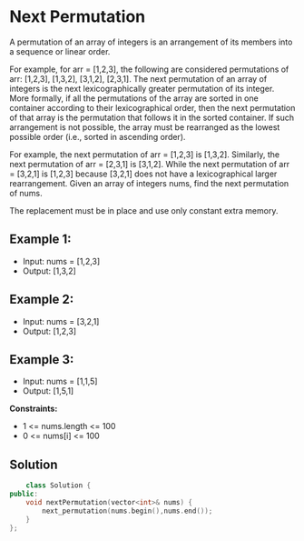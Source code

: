 # Next Permutation

A permutation of an array of integers is an arrangement of its members into a sequence or linear order.

For example, for arr = [1,2,3], the following are considered permutations of arr: [1,2,3], [1,3,2], [3,1,2], [2,3,1].
The next permutation of an array of integers is the next lexicographically greater permutation of its integer. More formally, if all the permutations of the array are sorted in one container according to their lexicographical order, then the next permutation of that array is the permutation that follows it in the sorted container. If such arrangement is not possible, the array must be rearranged as the lowest possible order (i.e., sorted in ascending order).

For example, the next permutation of arr = [1,2,3] is [1,3,2].
Similarly, the next permutation of arr = [2,3,1] is [3,1,2].
While the next permutation of arr = [3,2,1] is [1,2,3] because [3,2,1] does not have a lexicographical larger rearrangement.
Given an array of integers nums, find the next permutation of nums.

The replacement must be in place and use only constant extra memory.

## Example 1:

- Input: nums = [1,2,3]
- Output: [1,3,2]

## Example 2:

- Input: nums = [3,2,1]
- Output: [1,2,3]

## Example 3:

- Input: nums = [1,1,5]
- Output: [1,5,1]

**Constraints:**

- 1 <= nums.length <= 100
- 0 <= nums[i] <= 100


## Solution

```C++
    class Solution {
public:
    void nextPermutation(vector<int>& nums) {
        next_permutation(nums.begin(),nums.end());
    }
};
```
